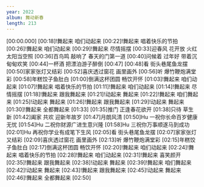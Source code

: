 ```yaml
---
year: 2022
album: 舞动新春
length: 213
---
```

[00:00.000]
[00:18]!舞起来 咱们动起来
[00:22]!舞起来 唱着快乐的节拍
[00:26]!舞起来 咱们动起来
[00:29]!舞起来 尽情摇摆
[00:33]迎春风 花开放 火红太阳当空照
[00:36]百鸟鸣 敲响了 春天的门第一道
[00:40]问候着 过年好 带着沉甸甸欢笑
[00:44]一杯酒 把漂泊游子醉倒
[00:47]
[00:48]看 街头巷尾鱼龙摆
[00:50]家家张灯又结彩
[00:52]喜庆透过窗花 画里画外
[00:56]听 爆竹鞭炮满堂彩
[00:58]年糕饺子鱼肚白
[01:00]倒满这杯团圆 畅饮开怀
[01:03]!舞起来 咱们动起来
[01:07]!舞起来 唱着快乐的节拍
[01:11]!舞起来 咱们动起来
[01:14]!舞起来 尽情摇摆
[01:18]!舞起来 跟我舞起来
[01:21]!动起来 舞起来
[01:22]!舞起来 咱们舞起来
[01:25]!动起来 舞起来
[01:26]!舞起来 跟我舞起来
[01:29]!动起来 舞起来
[01:30]!舞起来 全都舞起来
[01:33]
[01:35]推门 正逢春花欲开
[01:38]只待 草生新
[01:42]阖家 共欢 迎新年故岁
[01:47]月朗风清
[01:50]Hu 一祝你长命百岁健康无忧
[01:54]Hu 二祝你财源广进生意兴隆
[01:58]Hu 三祝你万事顺遂马到成功
[02:01]Hu 再祝你学业有成笔下生风
[02:05]看 街头巷尾鱼龙摆
[02:07]家家张灯又结彩
[02:09]喜庆透过窗花 画里画外
[02:13]听 爆竹鞭炮满堂彩
[02:15]年糕饺子鱼肚白
[02:17]倒满这杯团圆 畅饮开怀
[02:20]!舞起来 咱们动起来
[02:24]!舞起来 唱着快乐的节拍
[02:28]!舞起来 咱们动起来
[02:31]!舞起来 喜笑颜开
[02:35]!舞起来 跟我舞起来
[02:38]!动起来 舞起来
[02:39]!舞起来 咱们舞起来
[02:42]!动起来 舞起来
[02:43]!舞起来 跟我舞起来
[02:45]!动起来 舞起来
[02:46]!舞起来 全都舞起来
[02:50]
